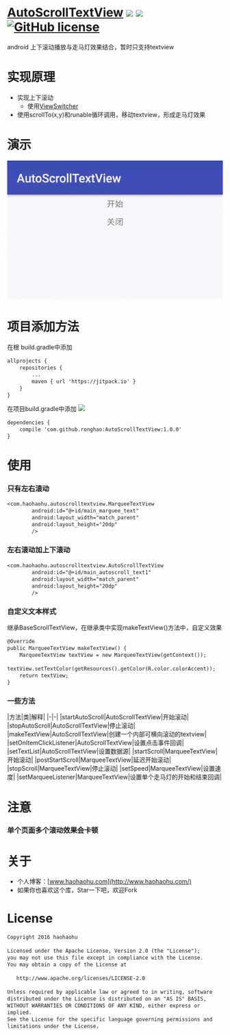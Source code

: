 # [AutoScrollTextView](https://github.com/ronghao/FrameAnimationView) [![](https://jitpack.io/v/ronghao/AutoScrollTextView.svg)](https://jitpack.io/#ronghao/AutoScrollTextView) [![](https://travis-ci.org/ronghao/AutoScrollTextView.svg?branch=master)](https://travis-ci.org/ronghao/AutoScrollTextView)  [![GitHub license](https://img.shields.io/badge/license-Apache%202-blue.svg)](https://raw.githubusercontent.com/ronghao/CacheManage/master/LICENSE) 
android 上下滚动播放与走马灯效果结合，暂时只支持textview

# 实现原理
+ 实现上下滚动
    + 使用[ViewSwitcher](https://android.googlesource.com/platform/frameworks/base/+/refs/heads/master/core/java/android/widget/ViewSwitcher.java)
+ 使用scrollTo(x,y)和runable循环调用，移动textview，形成走马灯效果

# 演示
![例子](doc/sample.gif)

# 项目添加方法
在根 build.gradle中添加

	allprojects {
		repositories {
			...
			maven { url 'https://jitpack.io' }
		}
	}
在项目build.gradle中添加  ![](https://jitpack.io/v/ronghao/AutoScrollTextView.svg)

	dependencies {
	    compile 'com.github.ronghao:AutoScrollTextView:1.0.0'
	}

# 使用

### 只有左右滚动
```
<com.haohaohu.autoscrolltextview.MarqueeTextView
        android:id="@+id/main_marguee_text"
        android:layout_width="match_parent"
        android:layout_height="20dp"
        />
```

### 左右滚动加上下滚动
```
<com.haohaohu.autoscrolltextview.AutoScrollTextView
        android:id="@+id/main_autoscroll_text1"
        android:layout_width="match_parent"
        android:layout_height="20dp"
        />
```

### 自定义文本样式
继承BaseScrollTextView，在继承类中实现makeTextView()方法中，自定义效果

```
@Override
public MarqueeTextView makeTextView() {
    MarqueeTextView textView = new MarqueeTextView(getContext());
    textView.setTextColor(getResources().getColor(R.color.colorAccent));
    return textView;
}
```

### 一些方法
|方法|类|解释|
|-|-|
|startAutoScroll|AutoScrollTextView|开始滚动|
|stopAutoScroll|AutoScrollTextView|停止滚动|
|makeTextView|AutoScrollTextView|创建一个内部可横向滚动的textview|
|setOnItemClickListener|AutoScrollTextView|设置点击事件回调|
|setTextList|AutoScrollTextView|设置数据源|
|startScroll|MarqueeTextView|开始滚动|
|postStartScroll|MarqueeTextView|延迟开始滚动|
|stopScroll|MarqueeTextView|停止滚动|
|setSpeed|MarqueeTextView|设置速度|
|setMarqueeListener|MarqueeTextView|设置单个走马灯的开始和结束回调|

# 注意
### 单个页面多个滚动效果会卡顿


# 关于
+ 个人博客：[www.haohaohu.com](http://www.haohaohu.com/)
+ 如果你也喜欢这个库，Star一下吧，欢迎Fork

# License

    Copyright 2016 haohaohu

    Licensed under the Apache License, Version 2.0 (the "License");
    you may not use this file except in compliance with the License.
    You may obtain a copy of the License at

       http://www.apache.org/licenses/LICENSE-2.0

    Unless required by applicable law or agreed to in writing, software
    distributed under the License is distributed on an "AS IS" BASIS,
    WITHOUT WARRANTIES OR CONDITIONS OF ANY KIND, either express or implied.
    See the License for the specific language governing permissions and
    limitations under the License.
